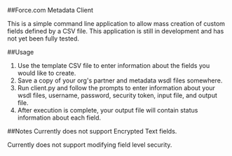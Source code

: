 ##Force.com Metadata Client

This is a simple command line application to allow mass creation of custom fields defined by a CSV file.
This application is still in development and has not yet been fully tested. 

##Usage
1. Use the template CSV file to enter information about the fields you would like to create. 
2. Save a copy of your org's partner and metadata wsdl files somewhere. 
3. Run client.py and follow the prompts to enter information about your wsdl files, username, password, security token, input file, and output file.
4. After execution is complete, your output file will contain status information about each field.

##Notes
Currently does not support Encrypted Text fields.

Currently does not support modifying field level security.